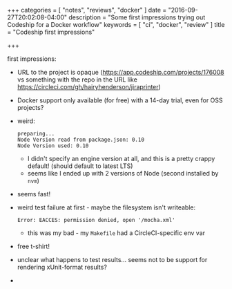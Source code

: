 +++
categories = [ "notes", "reviews", "docker" ]
date = "2016-09-27T20:02:08-04:00"
description = "Some first impressions trying out Codeship for a Docker workflow"
keywords = [ "ci", "docker", "review" ]
title = "Codeship first impressions"

+++

first impressions:

- URL to the project is opaque (https://app.codeship.com/projects/176008 vs something with the repo in the URL like https://circleci.com/gh/hairyhenderson/jiraprinter)
- Docker support only available (for free) with a 14-day trial, even for OSS projects?
- weird:
  ```
  preparing...
  Node Version read from package.json: 0.10
  Node Version used: 0.10
  ```
  - I didn't specify an engine version at all, and this is a pretty crappy default! (should default to latest LTS)
  - seems like I ended up with 2 versions of Node (second installed by `nvm`)
- seems fast!
- weird test failure at first - maybe the filesystem isn't writeable:
  ```
  Error: EACCES: permission denied, open '/mocha.xml'
  ```
  - this was my bad - my `Makefile` had a CircleCI-specific env var

- free t-shirt!

- unclear what happens to test results... seems not to be support for rendering xUnit-format results?
-
